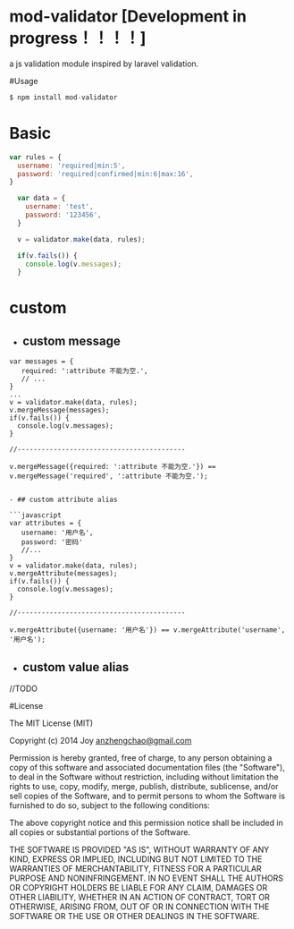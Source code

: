 mod-validator [Development in progress！！！！]
============

a js validation module inspired by laravel validation.

#Usage

```javascript
$ npm install mod-validator
```

# Basic
```javascript
var rules = {
  username: 'required|min:5',
  password: 'required|confirmed|min:6|max:16',
}

  var data = {
    username: 'test',
    password: '123456',
  }

  v = validator.make(data, rules);

  if(v.fails()) {
    console.log(v.messages);
  }
```

# custom
- ## custom message

```
var messages = {
   required: ':attribute 不能为空.',
   // ...
}
...
v = validator.make(data, rules);
v.mergeMessage(messages);
if(v.fails()) {
  console.log(v.messages);
}

//------------------------------------------

v.mergeMessage({required: ':attribute 不能为空.'}) == v.mergeMessage('required', ':attribute 不能为空.');
```

```

- ## custom attribute alias

```javascript
var attributes = {
   username: '用户名',
   password: '密码'
   //...
}
v = validator.make(data, rules);
v.mergeAttribute(messages);
if(v.fails()) {
  console.log(v.messages);
}

//------------------------------------------

v.mergeAttribute({username: '用户名'}) == v.mergeAttribute('username', '用户名');
```

- ## custom value alias
//TODO

#License

The MIT License (MIT)

Copyright (c) 2014 Joy <anzhengchao@gmail.com>

Permission is hereby granted, free of charge, to any person obtaining a copy
of this software and associated documentation files (the "Software"), to deal
in the Software without restriction, including without limitation the rights
to use, copy, modify, merge, publish, distribute, sublicense, and/or sell
copies of the Software, and to permit persons to whom the Software is
furnished to do so, subject to the following conditions:

The above copyright notice and this permission notice shall be included in
all copies or substantial portions of the Software.

THE SOFTWARE IS PROVIDED "AS IS", WITHOUT WARRANTY OF ANY KIND, EXPRESS OR
IMPLIED, INCLUDING BUT NOT LIMITED TO THE WARRANTIES OF MERCHANTABILITY,
FITNESS FOR A PARTICULAR PURPOSE AND NONINFRINGEMENT. IN NO EVENT SHALL THE
AUTHORS OR COPYRIGHT HOLDERS BE LIABLE FOR ANY CLAIM, DAMAGES OR OTHER
LIABILITY, WHETHER IN AN ACTION OF CONTRACT, TORT OR OTHERWISE, ARISING FROM,
OUT OF OR IN CONNECTION WITH THE SOFTWARE OR THE USE OR OTHER DEALINGS IN
THE SOFTWARE.
